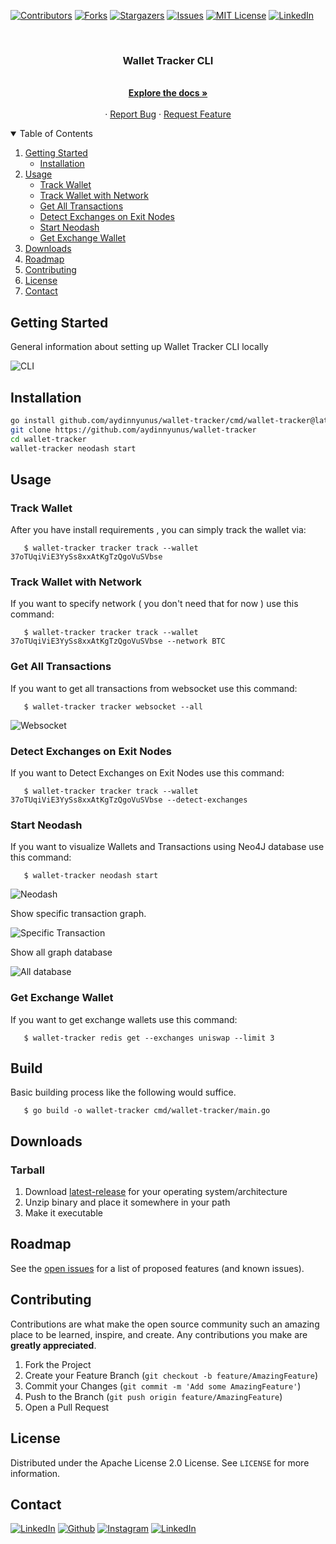 [![Contributors][contributors-shield]][contributors-url]
[![Forks][forks-shield]][forks-url]
[![Stargazers][stars-shield]][stars-url]
[![Issues][issues-shield]][issues-url]
[![MIT License][license-shield]][license-url]
[![LinkedIn][linkedin-shield]][linkedin-url]



<!-- PROJECT LOGO -->
<br />
<p align="center">
  <a href="https://github.com/aydinnyunus/wallet-tracker">
  </a>

<h3 align="center">Wallet Tracker CLI</h3>

  <p align="center">
    <br />
    <a href="https://github.com/aydinnyunus/wallet-tracker"><strong>Explore the docs »</strong></a>
    <br />
    <br />
    ·
    <a href="https://github.com/aydinnyunus/wallet-tracker/issues">Report Bug</a>
    ·
    <a href="https://github.com/aydinnyunus/wallet-tracker/issues">Request Feature</a>
  </p>
</p>



<!-- TABLE OF CONTENTS -->
<details open="open">
  <summary>Table of Contents</summary>
  <ol>
    <li>
      <a href="#getting-started">Getting Started</a>
      <ul>
        <li><a href="#installation">Installation</a></li>
      </ul>
    </li>
    <li>
      <a href="#usage">Usage</a>
         <ul>
            <li><a href="#track-wallet">Track Wallet</a></li>
            <li><a href="#track-wallet-with-network">Track Wallet with Network</a></li>
           <li><a href="#get-all-transactions">Get All Transactions</a></li>
            <li><a href="#detect-exchanges-on-exit-nodes">Detect Exchanges on Exit Nodes</a></li>
           <li><a href="#start-neodash">Start Neodash</a></li>
           <li><a href="#get-exchange-wallet">Get Exchange Wallet</a></li>
         </ul>
   </li>
    <li><a href="#downloads">Downloads</a></li>
    <li><a href="#roadmap">Roadmap</a></li>
    <li><a href="#contributing">Contributing</a></li>
    <li><a href="#license">License</a></li>
    <li><a href="#contact">Contact</a></li>
  </ol>
</details>


<!-- GETTING STARTED -->

## Getting Started

General information about setting up Wallet Tracker CLI locally


![CLI](img/2022-06-23_19-39.png)

## Installation

```bash
go install github.com/aydinnyunus/wallet-tracker/cmd/wallet-tracker@latest
git clone https://github.com/aydinnyunus/wallet-tracker
cd wallet-tracker
wallet-tracker neodash start
```

<!-- USAGE EXAMPLES -->

## Usage

### Track Wallet

After you have install requirements , you can simply track the wallet via:

```shell
   $ wallet-tracker tracker track --wallet 37oTUqiViE3YySs8xxAtKgTzQgoVuSVbse
```

### Track Wallet with Network

If you want to specify network ( you don't need that for now ) use this command:

```shell
   $ wallet-tracker tracker track --wallet 37oTUqiViE3YySs8xxAtKgTzQgoVuSVbse --network BTC
```

### Get All Transactions

If you want to get all transactions from websocket use this command:

```shell
   $ wallet-tracker tracker websocket --all
```

![Websocket](img/2022-06-23_20-05.png)


### Detect Exchanges on Exit Nodes

If you want to Detect Exchanges on Exit Nodes use this command:

```shell
   $ wallet-tracker tracker track --wallet 37oTUqiViE3YySs8xxAtKgTzQgoVuSVbse --detect-exchanges
```

### Start Neodash

If you want to visualize Wallets and Transactions using Neo4J database use this command:

```shell
   $ wallet-tracker neodash start
```

![Neodash](img/2022-06-23_20-01.png)

Show specific transaction graph.

![Specific Transaction](img/2022-06-23_20-02.png)

Show all graph database

![All database](img/2022-06-23_20-03.png)


### Get Exchange Wallet

If you want to get exchange wallets use this command:

```shell
   $ wallet-tracker redis get --exchanges uniswap --limit 3
```

## Build

Basic building process like the following would suffice.

```shell
   $ go build -o wallet-tracker cmd/wallet-tracker/main.go
```

## Downloads

### Tarball

1. Download [latest-release] for your operating system/architecture
2. Unzip binary and place it somewhere in your path
3. Make it executable


<!-- ROADMAP -->

## Roadmap

See the [open issues](https://github.com/aydinnyunus/wallet-tracker/issues) for a list of proposed features (and known issues).



<!-- CONTRIBUTING -->

## Contributing

Contributions are what make the open source community such an amazing place to be learned, inspire, and create. Any
contributions you make are **greatly appreciated**.

1. Fork the Project
2. Create your Feature Branch (`git checkout -b feature/AmazingFeature`)
3. Commit your Changes (`git commit -m 'Add some AmazingFeature'`)
4. Push to the Branch (`git push origin feature/AmazingFeature`)
5. Open a Pull Request

<!-- LICENSE -->

## License

Distributed under the Apache License 2.0 License. See `LICENSE` for more information.



<!-- CONTACT -->

## Contact

[<img target="_blank" src="https://img.icons8.com/bubbles/100/000000/linkedin.png" title="LinkedIn">](https://linkedin.com/in/yunus-ayd%C4%B1n-b9b01a18a/) [<img target="_blank" src="https://img.icons8.com/bubbles/100/000000/github.png" title="Github">](https://github.com/aydinnyunus/WhatsappBOT) [<img target="_blank" src="https://img.icons8.com/bubbles/100/000000/instagram-new.png" title="Instagram">](https://instagram.com/aydinyunus_/) [<img target="_blank" src="https://img.icons8.com/bubbles/100/000000/twitter-squared.png" title="LinkedIn">](https://twitter.com/aydinnyunuss)


<!-- MARKDOWN LINKS & IMAGES -->
<!-- https://www.markdownguide.org/basic-syntax/#reference-style-links -->

[contributors-shield]: https://img.shields.io/github/contributors/usestrix/cli.svg?style=for-the-badge

[contributors-url]: https://github.com/aydinnyunus/wallet-tracker/graphs/contributors

[forks-shield]: https://img.shields.io/github/forks/usestrix/cli.svg?style=for-the-badge

[forks-url]: https://github.com/aydinnyunus/wallet-tracker/network/members

[stars-shield]: https://img.shields.io/github/stars/usestrix/cli?style=for-the-badge

[stars-url]: https://github.com/aydinnyunus/wallet-tracker/stargazers

[issues-shield]: https://img.shields.io/github/issues/usestrix/cli.svg?style=for-the-badge

[issues-url]: https://github.com/aydinnyunus/wallet-tracker/issues

[license-shield]: https://img.shields.io/github/license/usestrix/cli.svg?style=for-the-badge

[license-url]: https://github.com/aydinnyunus/wallet-tracker/blob/master/LICENSE.txt

[linkedin-shield]: https://img.shields.io/badge/-LinkedIn-black.svg?style=for-the-badge&logo=linkedin&colorB=555

[linkedin-url]: https://linkedin.com/in/aydinnyunus

[product-screenshot]: data/images/base_command.png

[latest-release]: https://github.com/aydinnyunus/wallet-tracker/releases
